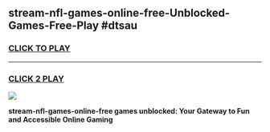 
## stream-nfl-games-online-free-Unblocked-Games-Free-Play #dtsau
<h3>
<a href="https://us.freeplayer.one?title=stream-nfl-games-online-free&ref=9M">CLICK TO PLAY</a></h3>
<hr>

<h3>
<a href="https://us.freeplayer.one?title=stream-nfl-games-online-free&ref=9M">CLICK 2 PLAY</a>
  
</h3>

<a href="https://us.freeplayer.one?title=stream-nfl-games-online-free&ref=9M"><img src="https://clearcache.store/games.png"></a>


**stream-nfl-games-online-free games unblocked: Your Gateway to Fun and Accessible Online Gaming**
